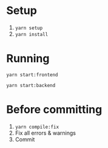 # Setup

1. `yarn setup`
2. `yarn install`

# Running 

`yarn start:frontend`

`yarn start:backend`

# Before committing

1. `yarn compile:fix`
2. Fix all errors & warnings
3. Commit
